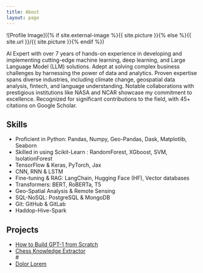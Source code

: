```yaml
---
title: About
layout: page
---
```

![Profile Image]({% if site.external-image %}{{ site.picture }}{% else %}{{ site.url }}/{{ site.picture }}{% endif %})

<p>AI Expert with over 7 years of hands-on experience in developing and implementing cutting-edge machine learning, deep learning, and Large Language Model (LLM) solutions. Adept at solving complex business challenges by harnessing the power of data and analytics. Proven expertise spans diverse industries, including climate change, geospatial data analysis, fintech, and language understanding. Notable collaborations with prestigious institutions like NASA and NCAR showcase my commitment to excellence. Recognized for significant contributions to the field, with 45+ citations on Google Scholar.</p>



<h2>Skills</h2>

<ul class="skill-list">
	<li>Proficient in Python: Pandas, Numpy, Geo-Pandas, Dask, Matplotlib, Seaborn </li>
	<li>Skilled in using Scikit-Learn : RandomForest, XGboost, SVM, IsolationForest</li>
	<li> TensorFlow & Keras, PyTorch, Jax </li>
	<li>CNN, RNN & LSTM </li>
	<li>Fine-tuning & RAG: LangChain, Hugging Face (HF), Vector databases </li>
	<li> Transformers: BERT, RoBERTa, T5</li>
	<li>Geo-Spatial Analysis & Remote Sensing</li>
	<li>SQL-NoSQL: PostgreSQL & MongoDB</li>
	<li>Git: GitHub & GitLab</li>
	<li>Haddop-Hive-Spark</li>

</ul>

<h2>Projects</h2>

<ul>
	<li><a href="https://github.com/ako1983/GPT_1/">How to Build GPT-1 from Scratch </a></li>
	<li><a href="https://github.com/ako1983/chess_LLM">Chess Knowledge Extractor</a></li>
#	<li><a href="https://github.com/">Dolor Lorem</a></li>
</ul>
